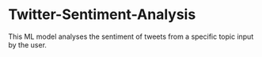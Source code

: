 # Twitter-Sentiment-Analysis
This ML model analyses the sentiment of tweets from a specific topic input by the user.
